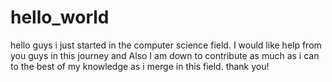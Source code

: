 # hello_world
hello guys i just started in the computer science field.
I would like help from you guys in this journey and 
Also I am down to contribute as much as i can to the best of my knowledge 
as i merge in this field.
thank you!
